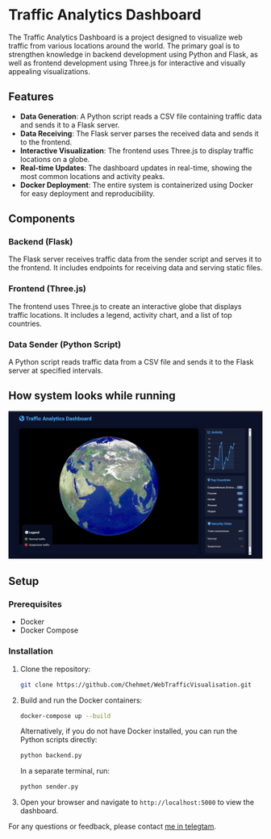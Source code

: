 # Traffic Analytics Dashboard

The Traffic Analytics Dashboard is a project designed to visualize web traffic from various locations around the world. The primary goal is to strengthen knowledge in backend development using Python and Flask, as well as frontend development using Three.js for interactive and visually appealing visualizations.

## Features
- **Data Generation**: A Python script reads a CSV file containing traffic data and sends it to a Flask server.
- **Data Receiving**: The Flask server parses the received data and sends it to the frontend.
- **Interactive Visualization**: The frontend uses Three.js to display traffic locations on a globe.
- **Real-time Updates**: The dashboard updates in real-time, showing the most common locations and activity peaks.
- **Docker Deployment**: The entire system is containerized using Docker for easy deployment and reproducibility.

## Components

### Backend (Flask)
The Flask server receives traffic data from the sender script and serves it to the frontend. It includes endpoints for receiving data and serving static files.

### Frontend (Three.js)
The frontend uses Three.js to create an interactive globe that displays traffic locations. It includes a legend, activity chart, and a list of top countries.

### Data Sender (Python Script)
A Python script reads traffic data from a CSV file and sends it to the Flask server at specified intervals.

## How system looks while running
![Screenshot 1](image.png)


## Setup

### Prerequisites
- Docker
- Docker Compose

### Installation
1. Clone the repository:
   ```sh
   git clone https://github.com/Chehmet/WebTrafficVisualisation.git
   ```
2. Build and run the Docker containers:
   ```sh
   docker-compose up --build
   ```
      Alternatively, if you do not have Docker installed, you can run the Python scripts directly:
   ```sh
   python backend.py
   ```
   In a separate terminal, run:
   ```sh
   python sender.py
   ```
   
3. Open your browser and navigate to `http://localhost:5000` to view the dashboard.

For any questions or feedback, please contact [me in telegtam](https://t.me/Chehmet).

